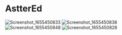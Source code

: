 # AstterEd

![Screenshot_1655450833](https://user-images.githubusercontent.com/33353586/174279863-b80d912c-0c57-45d7-abf1-1f1fc0b0c3c6.png)
![Screenshot_1655450838](https://user-images.githubusercontent.com/33353586/174279872-d37dee44-b389-4cd5-bfc0-181c5f9bcb88.png)
![Screenshot_1655450848](https://user-images.githubusercontent.com/33353586/174279875-2102c900-42a0-420e-9d1c-70d338e52ad1.png)
![Screenshot_1655450828](https://user-images.githubusercontent.com/33353586/174279877-2a5ef418-dfca-479d-a83a-aeb5751c772f.png)

